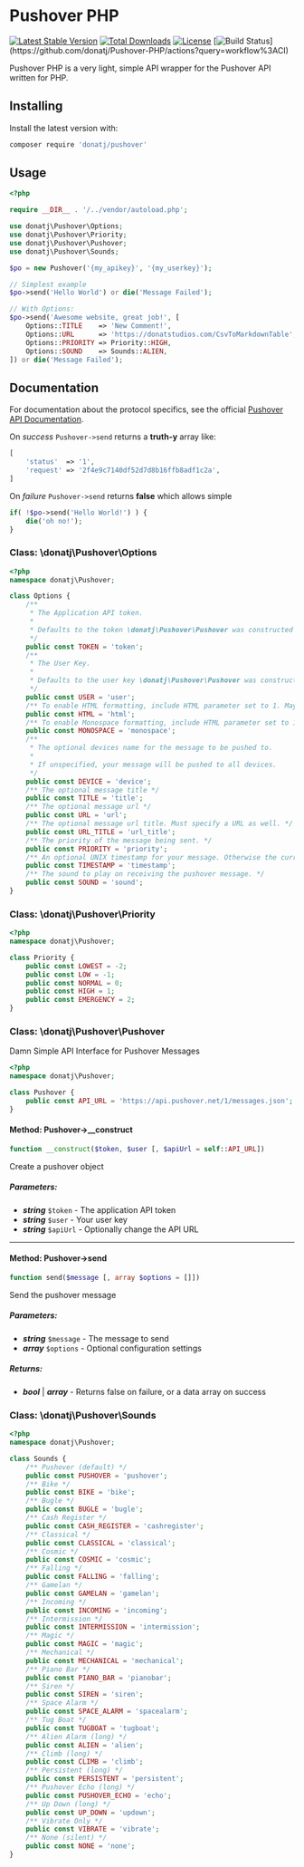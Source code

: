 # Pushover PHP

[![Latest Stable Version](https://poser.pugx.org/donatj/pushover/version)](https://packagist.org/packages/donatj/pushover)
[![Total Downloads](https://poser.pugx.org/donatj/pushover/downloads)](https://packagist.org/packages/donatj/pushover)
[![License](https://poser.pugx.org/donatj/pushover/license)](https://packagist.org/packages/donatj/pushover)
[![Build Status](https://github.com/donatj/Pushover-PHP/workflows/CI/badge.svg?)](https://github.com/donatj/Pushover-PHP/actions?query=workflow%3ACI)


Pushover PHP is a very light, simple API wrapper for the Pushover API written for PHP.


## Installing

Install the latest version with:

```bash
composer require 'donatj/pushover'
```

## Usage

```php
<?php

require __DIR__ . '/../vendor/autoload.php';

use donatj\Pushover\Options;
use donatj\Pushover\Priority;
use donatj\Pushover\Pushover;
use donatj\Pushover\Sounds;

$po = new Pushover('{my_apikey}', '{my_userkey}');

// Simplest example
$po->send('Hello World') or die('Message Failed');

// With Options:
$po->send('Awesome website, great job!', [
	Options::TITLE    => 'New Comment!',
	Options::URL      => 'https://donatstudios.com/CsvToMarkdownTable',
	Options::PRIORITY => Priority::HIGH,
	Options::SOUND    => Sounds::ALIEN,
]) or die('Message Failed');

```

## Documentation

For documentation about the protocol specifics, see the official [Pushover API Documentation](https://pushover.net/api).

On *success* `Pushover->send` returns a **truth-y** array like:

```php
[
    'status'  => '1',
    'request' => '2f4e9c7140df52d7d8b16ffb8adf1c2a',
]
```

On *failure* `Pushover->send` returns **false** which allows simple

```php
if( !$po->send('Hello World!') ) {
	die('oh no!');
}
```


### Class: \donatj\Pushover\Options

```php
<?php
namespace donatj\Pushover;

class Options {
	/**
	 * The Application API token.
	 * 
	 * Defaults to the token \donatj\Pushover\Pushover was constructed with.
	 */
	public const TOKEN = 'token';
	/**
	 * The User Key.
	 * 
	 * Defaults to the user key \donatj\Pushover\Pushover was constructed with.
	 */
	public const USER = 'user';
	/** To enable HTML formatting, include HTML parameter set to 1. May not be used if monospace is used. */
	public const HTML = 'html';
	/** To enable Monospace formatting, include HTML parameter set to 1. May not be used if html is used. */
	public const MONOSPACE = 'monospace';
	/**
	 * The optional devices name for the message to be pushed to.
	 * 
	 * If unspecified, your message will be pushed to all devices.
	 */
	public const DEVICE = 'device';
	/** The optional message title */
	public const TITLE = 'title';
	/** The optional message url */
	public const URL = 'url';
	/** The optional message url title. Must specify a URL as well. */
	public const URL_TITLE = 'url_title';
	/** The priority of the message being sent. */
	public const PRIORITY = 'priority';
	/** An optional UNIX timestamp for your message. Otherwise the current time is used. */
	public const TIMESTAMP = 'timestamp';
	/** The sound to play on receiving the pushover message. */
	public const SOUND = 'sound';
}
```

### Class: \donatj\Pushover\Priority

```php
<?php
namespace donatj\Pushover;

class Priority {
	public const LOWEST = -2;
	public const LOW = -1;
	public const NORMAL = 0;
	public const HIGH = 1;
	public const EMERGENCY = 2;
}
```

### Class: \donatj\Pushover\Pushover

Damn Simple API Interface for Pushover Messages

```php
<?php
namespace donatj\Pushover;

class Pushover {
	public const API_URL = 'https://api.pushover.net/1/messages.json';
}
```

#### Method: Pushover->__construct

```php
function __construct($token, $user [, $apiUrl = self::API_URL])
```

Create a pushover object

##### Parameters:

- ***string*** `$token` - The application API token
- ***string*** `$user` - Your user key
- ***string*** `$apiUrl` - Optionally change the API URL

---

#### Method: Pushover->send

```php
function send($message [, array $options = []])
```

Send the pushover message

##### Parameters:

- ***string*** `$message` - The message to send
- ***array*** `$options` - Optional configuration settings

##### Returns:

- ***bool*** | ***array*** - Returns false on failure, or a data array on success

### Class: \donatj\Pushover\Sounds

```php
<?php
namespace donatj\Pushover;

class Sounds {
	/** Pushover (default) */
	public const PUSHOVER = 'pushover';
	/** Bike */
	public const BIKE = 'bike';
	/** Bugle */
	public const BUGLE = 'bugle';
	/** Cash Register */
	public const CASH_REGISTER = 'cashregister';
	/** Classical */
	public const CLASSICAL = 'classical';
	/** Cosmic */
	public const COSMIC = 'cosmic';
	/** Falling */
	public const FALLING = 'falling';
	/** Gamelan */
	public const GAMELAN = 'gamelan';
	/** Incoming */
	public const INCOMING = 'incoming';
	/** Intermission */
	public const INTERMISSION = 'intermission';
	/** Magic */
	public const MAGIC = 'magic';
	/** Mechanical */
	public const MECHANICAL = 'mechanical';
	/** Piano Bar */
	public const PIANO_BAR = 'pianobar';
	/** Siren */
	public const SIREN = 'siren';
	/** Space Alarm */
	public const SPACE_ALARM = 'spacealarm';
	/** Tug Boat */
	public const TUGBOAT = 'tugboat';
	/** Alien Alarm (long) */
	public const ALIEN = 'alien';
	/** Climb (long) */
	public const CLIMB = 'climb';
	/** Persistent (long) */
	public const PERSISTENT = 'persistent';
	/** Pushover Echo (long) */
	public const PUSHOVER_ECHO = 'echo';
	/** Up Down (long) */
	public const UP_DOWN = 'updown';
	/** Vibrate Only */
	public const VIBRATE = 'vibrate';
	/** None (silent) */
	public const NONE = 'none';
}
```